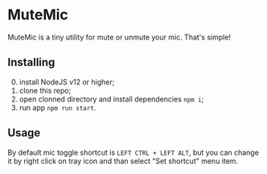 # MuteMic
MuteMic is a tiny utility for mute or unmute your mic. That's simple!

## Installing
0. install NodeJS v12 or higher;
1. clone this repo;
2. open clonned directory and install dependencies `npm i`;
3. run app `npm run start`.

## Usage
By default mic toggle shortcut is `LEFT CTRL + LEFT ALT`, but you can change it by right click on tray icon and than select "Set shortcut" menu item.
